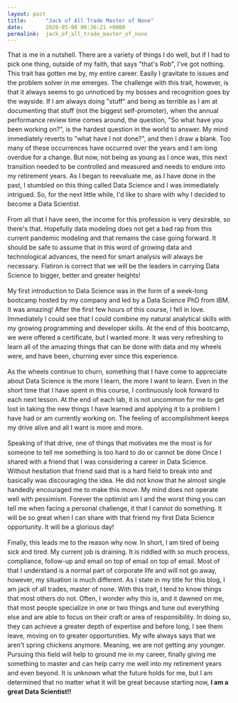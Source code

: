 ```yaml
---
layout: post
title:      "Jack of All Trade Master of None"
date:       2020-05-08 00:36:21 +0000
permalink:  jack_of_all_trade_master_of_none
---
```


<p style="line-height:1.5">
That is me in a nutshell.  There are a variety of things I do well, but if I had to pick one thing, outside of my faith, that says "that's Rob", I've got nothing.  This trait has gotten me by, my entire career.  Easily I gravitate to issues and the problem solver in me emerges.  The challenge with this trait, however, is that it always seems to go unnoticed by my bosses and recognition goes by the wayside. If I am always doing "stuff" and being as terrible as I am at documenting that stuff (not the biggest self-promoter), when the annual performance review time comes around, the question, "So what have you been working on?", is the hardest question in the world to answer.  My mind immediately reverts to "what have I not done?", and then I draw a blank.  Too many of these occurrences have occurred over the years and I am long overdue for a change.  But now, not being as young as I once was, this next transition needed to be controlled and measured and needs to endure into my retirement years. As I began to reevaluate me, as I have done in the past, I stumbled on this thing called Data Science and I was immediately intrigued.  So, for the next little while, I'd like to share with why I decided to become a Data Scientist.<p>
<p style="line-height:1.5">
From all that I have seen, the income for this profession is very desirable, so there's that.  Hopefully data modeling does not get a bad rap from this current pandemic modeling and that remains the case going forward.  It should be safe to assume that in this word of growing data and technological advances, the need for smart analysis will always be necessary.  Flatiron is correct that we will be the leaders in carrying Data Science to bigger, better and greater heights!<p>
<p style="line-height:1.5">
My first introduction to Data Science was in the form of a week-long bootcamp hosted by my company and led by a Data Science PhD from IBM.  It was amazing!  After the first few hours of this course, I fell in love.  Immediately I could see that I could combine my natural analytical skills with my growing programming and developer skills.  At the end of this bootcamp, we were offered a certificate, but I wanted more.  It was very refreshing to learn all of the amazing things that can be done with data and my wheels were, and have been, churning ever since this experience. <p>
<p style="line-height:1.5">
As the wheels continue to churn, something that I have come to appreciate about Data Science is the more I learn, the more I want to learn.  Even in the short time that I have spent in this course, I continuously look forward to each next lesson.  At the end of each lab, it is not uncommon for me to get lost in taking the new things I have learned and applying it to a problem I have had or am currently working on.  The feeling of accomplishment keeps my drive alive and all I want is more and more.<p>
<p style="line-height:1.5">
Speaking of that drive, one of things that motivates me the most is for someone to tell me something is too hard to do or cannot be done  Once I shared with a friend that I was considering a career in Data Science.  Without hesitation that friend said that is a hard field to break into and basically was discouraging the idea.  He did not know that he almost single handedly encouraged me to make this move.  My mind does not operate well with pessimism.  Forever the optimist am I and the worst thing you can tell me when facing a personal challenge, it that I cannot do something.  It will be so great when I can share with that friend my first Data Science opportunity.  It will be a glorious day!<p>
<p style="line-height:1.5">
Finally, this leads me to the reason why now.  In short, I am tired of being sick and tired.  My current job is draining.  It is riddled with so much process, compliance, follow-up and email on top of email on top of email.  Most of that I understand is a normal part of corporate life and will not go away, however, my situation is much different.  As I state in my title for this blog, I am jack of all trades, master of none.  With this trait, I tend to know things that most others do not.  Often, I wonder why this is, and it dawned on me, that most people specialize in one or two things and tune out everything else and are able to focus on their craft or area of responsibility.  In doing so, they can achieve a greater depth of expertise and before long, I see them leave, moving on to greater opportunities.  My wife always says that we aren't spring chickens anymore.  Meaning, we are not getting any younger.  Pursuing this field will help to ground me in my career, finally giving me something to master and can help carry me well into my retirement years and even beyond.  It is unknown what the future holds for me, but I am determined that no matter what it will be great because starting now, <b>I am a great Data Scientist!!</p>

